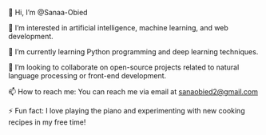 👋 Hi, I’m @Sanaa-Obied

👀 I’m interested in artificial intelligence, machine learning, and web development.

🌱 I’m currently learning Python programming and deep learning techniques.

💞️ I’m looking to collaborate on open-source projects related to natural language processing or front-end development.

📫 How to reach me: You can reach me via email at sanaobied2@gmail.com 

⚡ Fun fact: I love playing the piano and experimenting with new cooking recipes in my free time!

